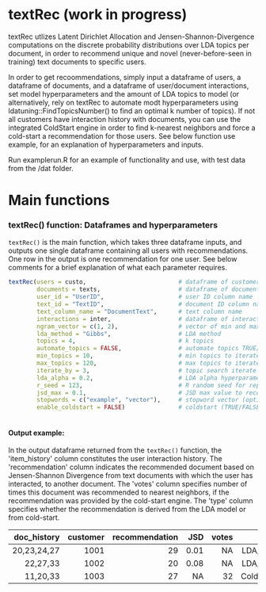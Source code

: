 # textRec (work in progress)
textRec utlizes Latent Dirichlet Allocation and Jensen-Shannon-Divergence computations on the discrete probability distributions over LDA topics per document, in order to recommend unique and novel (never-before-seen in training) text documents to specific users. 

In order to get recoommendations, simply input a dataframe of users, a dataframe of documents, and a dataframe of user/document interactions, set model hyperparameters and the amount of LDA topics to model (or alternatively, rely on textRec to automate modt hyperparameters using ldatuning::FindTopicsNumber() to find an optimal k number of topics). If not all customers have interaction history with documents, you can use the integrated ColdStart engine in order to find k-nearest neighbors and force a cold-start a recommendation for those users. See below function use example, for an explanation of hyperparameters and inputs. 

Run examplerun.R for an example of functionality and use, with test data from the /dat folder. 

# Main functions

### textRec() function: Dataframes and hyperparameters

```textRec()``` is the main function, which takes three dataframe inputs, and outputs one single dataframe containing all users with recommendations. One row in the output is one recommendation for one user. See below comments for a brief explanation of what each parameter requires. 

```R 
textRec(users = custo,                          # dataframe of customers/users
        documents = texts,                      # dataframe of documents
        user_id = "UserID",                     # user ID column name
        text_id = "TextID",                     # document ID column name
        text_column_name = "DocumentText",      # text column name
        interactions = inter,                   # dataframe of interactions
        ngram_vector = c(1, 2),                 # vector of min and max ngrams
        lda_method = "Gibbs",                   # LDA method
        topics = 4,                             # k topics
        automate_topics = FALSE,                # automate topics TRUE/FALSE
        min_topics = 10,                        # min topics to iterate from (optional)
        max_topics = 120,                       # max topics to iterate to (optional)
        iterate_by = 3,                         # topic search iterate by (optional)
        lda_alpha = 0.2,                        # LDA alpha hyperparameter (optional)
        r_seed = 123,                           # R random seed for repex (optional)
        jsd_max = 0.1,                          # JSD max value to recommend (optional)
        stopwords = c("example", "vector"),     # stopword vector (optional)
        enable_coldstart = FALSE)               # coldstart (TRUE/FALSE)
        
```

#### Output example:

In the output dataframe returned from the ```textRec()``` function, the 'item_history' column constitutes the user interaction history. The 'recommendation' column indicates the recommended document based on Jensen-Shannon Divergence from text documents with which the user has interacted, to another document. The 'votes' column specifies number of times this document was recommended to nearest neighbors, if the recommendation was provided by the cold-start engine. The 'type' column specifies whether the recommendation is derived from the LDA model or from cold-start.

| doc_history    | customer   |	recommendation  |	JSD   | votes  | type   |
|----------------:|-----------:|-----------------:|----------:|------------:|-------:|
| 20,23,24,27     |     1001   |	           29   |	0.01      | NA	      | LDA_JSD  |
| 22,27,33        |     1002   |	           20   |	0.08      | NA	      | LDA_JSD   |
| 11,20,33        |     1003   |	           27   |	NA        | 32	      | ColdStart   |


